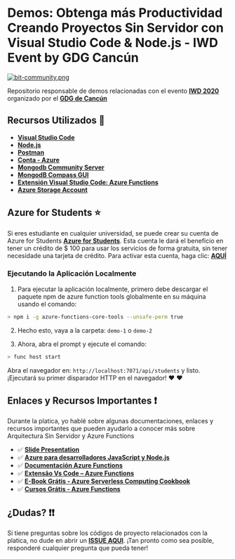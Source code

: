 # Demos: Obtenga más Productividad Creando Proyectos Sin Servidor con Visual Studio Code & Node.js - IWD Event by GDG Cancún

[![bit-community.png](https://i.postimg.cc/4yVhWzYt/bit-community.png)](https://postimg.cc/BPZ66PcQ)

Repositorio responsable de demos relacionadas con el evento **[IWD 2020](https://www.womentechmakers.com/iwd20)** organizado por el **[GDG de Cancún](http://gdgcancun.com/#/home)**

## Recursos Utilizados 🚀

* **[Visual Studio Code](https://code.visualstudio.com/?WT.mc_id=javascript-0000-gllemos)**
* **[Node.js](https://nodejs.org/en/)**
* **[Postman](https://www.getpostman.com/)**
* **[Conta - Azure](https://azure.microsoft.com/?WT.mc_id=javascript-0000-gllemos)**
* **[Mongodb Community Server](https://www.mongodb.com/download-center/community)**
* **[MongodB Compass GUI](https://www.mongodb.com/download-center/compass)**
* **[Extensión Visual Studio Code: Azure Functions](https://marketplace.visualstudio.com/items?itemName=ms-azuretools.vscode-azurefunctions&WT.mc_id=javascript-0000-gllemos)**
* **[Azure Storage Account](https://azure.microsoft.com/services/storage/?WT.mc_id=javascript-0000-gllemos)**

## Azure for Students ⭐️

Si eres estudiante en cualquier universidad, se puede crear su cuenta de Azure for Students **[Azure for Students](https://azure.microsoft.com/free/students/?WT.mc_id=javascript-0000-gllemos)**. Esta cuenta le dará el beneficio en tener un crédito de $ 100 para usar los servicios de forma gratuita, sin tener necesidade una tarjeta de crédito. Para activar esta cuenta, haga clic: **[AQUÍ](https://azure.microsoft.com/free/students/?WT.mc_id=javascript-0000-gllemos)**

### Ejecutando la Aplicación Localmente

1) Para ejecutar la aplicación localmente, primero debe descargar el paquete npm de azure function tools globalmente en su máquina usando el comando:

```bash
> npm i -g azure-functions-core-tools --unsafe-perm true
```

2) Hecho esto, vaya a la carpeta: `demo-1` o `demo-2`

3) Ahora, abra el prompt y ejecute el comando:

```bash
> func host start
```

Abra el navegador en: `http://localhost:7071/api/students` y listo. ¡Ejecutará su primer disparador HTTP en el navegador! ❤️ ❤️

## Enlaces y Recursos Importantes ❗️

Durante la platica, yo hablé sobre algunas documentaciones, enlaces y recursos importantes que pueden ayudarlo a conocer más sobre Arquitectura Sin Servidor y Azure Functions

- ✅ **[Slide Presentation](https://bit.ly/2yzYPT4)**
- ✅ **[Azure para desarrolladores JavaScript y Node.js](https://docs.microsoft.com/javascript/azure/?WT.mc_id=javascript-0000-gllemos&view=azure-node-latest)**
- ✅ **[Documentación Azure Functions](https://docs.microsoft.com/azure/azure-functions/?WT.mc_id=javascript-0000-gllemos)**
- ✅ **[Extensão Vs Code – Azure Functions](https://marketplace.visualstudio.com/items?itemName=ms-azuretools.vscode-azurefunctions&WT.mc_id=javascript-0000-gllemos)**
- ✅ **[E-Book Grátis - Azure Serverless Computing Cookbook](https://azure.microsoft.com/resources/azure-serverless-computing-cookbook/?WT.mc_id=javascript-0000-gllemos)**
- ✅ **[Cursos Grátis - Azure Functions](https://docs.microsoft.com/learn/browse/?term=functions&WT.mc_id=javascript-0000-gllemos)**

## ¿Dudas? ❗️❗️

Si tiene preguntas sobre los códigos de proyecto relacionados con la platica, no dude en abrir un **[ISSUE AQUI](https://github.com/glaucia86/iwd-serverless-demo/issues)**. ¡Tan pronto como sea posible, responderé cualquier pregunta que pueda tener!
